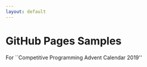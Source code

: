 ```yaml
---
layout: default
---
```


# GitHub Pages Samples

For ``Competitive Programming Advent Calendar 2019''

